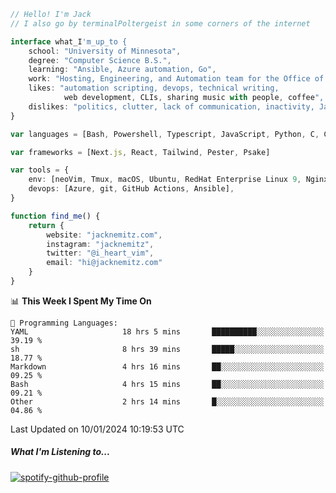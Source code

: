 ```typescript
// Hello! I'm Jack
// I also go by terminalPoltergeist in some corners of the internet

interface what_I'm_up_to {
    school: "University of Minnesota",
    degree: "Computer Science B.S.",
    learning: "Ansible, Azure automation, Go",
    work: "Hosting, Engineering, and Automation team for the Office of Information Technology at UMN",
    likes: "automation scripting, devops, technical writing,
            web development, CLIs, sharing music with people, coffee",
    dislikes: "politics, clutter, lack of communication, inactivity, Java",
}

var languages = [Bash, Powershell, Typescript, JavaScript, Python, C, C++]

var frameworks = [Next.js, React, Tailwind, Pester, Psake]

var tools = {
    env: [neoVim, Tmux, macOS, Ubuntu, RedHat Enterprise Linux 9, Nginx, DigitalOcean, Cloudflare],
    devops: [Azure, git, GitHub Actions, Ansible],
}

function find_me() {
    return {
        website: "jacknemitz.com",
        instagram: "jacknemitz",
        twitter: "@i_heart_vim",
        email: "hi@jacknemitz.com"
    }
}
```

<!--START_SECTION:waka-->
📊 **This Week I Spent My Time On** 

```text
💬 Programming Languages: 
YAML                     18 hrs 5 mins       ██████████░░░░░░░░░░░░░░░   39.19 % 
sh                       8 hrs 39 mins       █████░░░░░░░░░░░░░░░░░░░░   18.77 % 
Markdown                 4 hrs 16 mins       ██░░░░░░░░░░░░░░░░░░░░░░░   09.25 % 
Bash                     4 hrs 15 mins       ██░░░░░░░░░░░░░░░░░░░░░░░   09.21 % 
Other                    2 hrs 14 mins       █░░░░░░░░░░░░░░░░░░░░░░░░   04.86 % 
```


 Last Updated on 10/01/2024 10:19:53 UTC
<!--END_SECTION:waka-->

##### What I'm Listening to...

[![spotify-github-profile](https://spotify-github-profile.vercel.app/api/view?uid=jack.nemitz&cover_image=true&show_offline=true&bar_color=53b14f&bar_color_cover=false&background_color=121212FF)](https://spotify-github-profile.vercel.app/api/view?uid=jack.nemitz&redirect=true)

